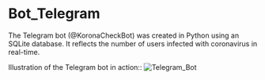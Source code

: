 # Bot_Telegram
The Telegram bot (@KoronaCheckBot) was created in Python using an SQLite database. It reflects the number of users infected with coronavirus in real-time.

Illustration of the Telegram bot in action::
![Telegram_Bot](https://user-images.githubusercontent.com/66765850/84489278-1bdb5c00-acaa-11ea-8a7e-b5c539231c50.jpg)
